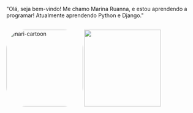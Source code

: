 
"Olá, seja bem-vindo! Me chamo Marina Ruanna, e estou aprendendo a programar! Atualmente aprendendo Python e Django."
##
<div>
  <img align="left" alt="mari-cartoon" height="200" style="border-radius:50px;" src="https://cdn.discordapp.com/attachments/927534793892171798/927537897438052352/IMG_9557.png">
  <div align="left">
</div>

<div>
  <a href="https://github.com/MarinaRuanna">
  <img height="200em" src="https://github-readme-stats.vercel.app/api?username=MarinaRuanna&show_icons=true&theme=dracula&include_all_commits=true&count_private=true"/>
</div>
  
  
  

  
